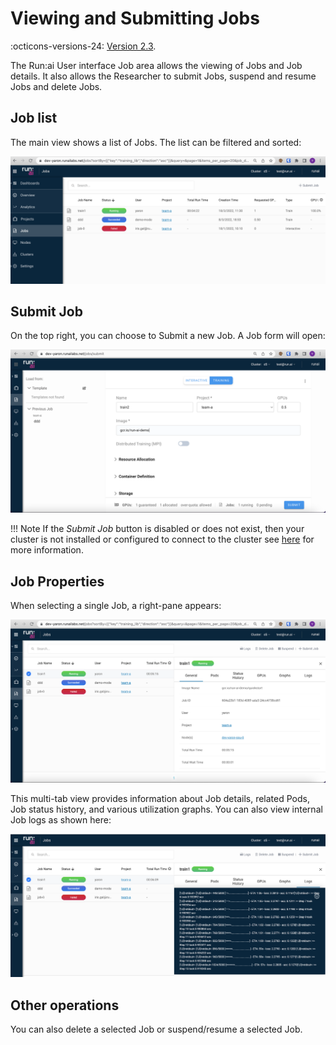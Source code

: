 # Viewing and Submitting Jobs

:octicons-versions-24: [Version 2.3](../../home/whats-new-2022.md#march-2022-runai-version-23).


The Run:ai User interface Job area allows the viewing of Jobs and Job details. It also allows the Researcher to submit Jobs, suspend and resume Jobs and delete Jobs.

## Job list

The main view shows a list of Jobs. The list can be filtered and sorted:

![job-list](img/job-list.png)


## Submit Job
On the top right, you can choose to Submit a new Job. A Job form will open: 

![submit-job](img/submit-job.png)

!!! Note
    If the _Submit Job_ button is disabled or does not exist, then your cluster is not installed or configured to connect to the cluster see [here](overview.md) for more information.

## Job Properties

When selecting a single Job, a right-pane appears:

![job-properties](img/specific-job.png)

This multi-tab view provides information about Job details, related Pods, Job status history, and various utilization graphs. You can also view internal Job logs as shown here:

![job-logs](img/job-logs.png)

## Other operations

You can also delete a selected Job or suspend/resume a selected Job. 